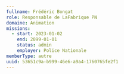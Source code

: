 ```yaml
---
fullname: Frédéric Bongat
role: Responsable de LaFabrique PN
domaine: Animation
missions:
  - start: 2023-01-02
    end: 2099-01-01
    status: admin
    employer: Police Nationale
memberType: autre
uuid: 53651c9a-b999-46e6-a9a4-1760765fe2f1
---
```

